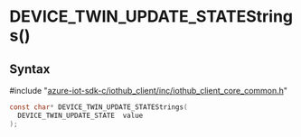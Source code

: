# DEVICE_TWIN_UPDATE_STATEStrings()

## Syntax

\#include "[azure-iot-sdk-c/iothub_client/inc/iothub_client_core_common.h](../iot-c-ref-iothub-client-core-common-h.md)"  
```C
const char* DEVICE_TWIN_UPDATE_STATEStrings(
  DEVICE_TWIN_UPDATE_STATE  value
);
```

